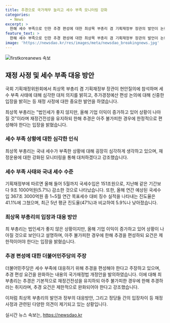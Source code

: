 ```yaml
---
title: 추경으로 국가채무 늘리고 세수 부족 모니터링 강화
categories:
  - News
excerpt: >
  한해 세수 부족으로 인한 추경 편성에 대한 최상목 부총리 겸 기획재정부 장관의 발언이 논란이 되고 있다. 기업 이익 급증에 따른 상황 개선 전망과 법인세 감소로 인한 세수 부족 문제를 짚었으나, 추경 편성 요건 제한적이어야 한다는 입장을 밝혔다. 또한, 더불어민주당은 추경 편성을 주장하는 가운데, 기본적으로 재정건전성을 유지하되 아주 불가피한 경우에 한해 추경하라는 입장을 전했다.
feature_text: >
  한해 세수 부족으로 인한 추경 편성에 대한 최상목 부총리 겸 기획재정부 장관의 발언이 논란이 되고 있다. 기업 이익 급증에 따른 상황 개선 전망과 법인세 감소로 인한 세수 부족 문제를 짚었으나, 추경 편성 요건 제한적이어야 한다는 입장을 밝혔다. 또한, 더불어민주당은 추경 편성을 주장하는 가운데, 기본적으로 재정건전성을 유지하되 아주 불가피한 경우에 한해 추경하라는 입장을 전했다.
image: 'https://newsdao.kr/res/images/meta/newsdao_breakingnews.jpg'
---
```


<p><img src="https://newsdao.kr/res/images/meta/newsdao_breakingnews.jpg" alt="firstkoreanews 속보" /></p>

<h2 data-ke-size="size26">재정 사정 및 세수 부족 대응 방안</h2>

<p>국회 기획재정위원회에서 최상목 부총리 겸 기획재정부 장관이 현안질의에 참석하며 세수 부족 사태에 대해 심각한 대처 의지를 밝히고, 추가경정예산 편성 논의에 대해 신중한 입장을 밝히는 등 재정 사정에 대한 중요한 발언을 하였습니다.</p>

<p data-ke-size="size16">최상목 부총리는 "법인세가 좋지 않지만, 올해 기업 이익이 증가하고 있어 상황이 나아질 것"이라며 재정건전성을 유지하되 한해 추경은 아주 불가피한 경우에 한정적으로 편성해야 한다는 입장을 밝혔습니다.</p>

<h3 data-ke-size="size22">세수 부족 상황에 대한 심각한 인식</h3>

<p>최상목 부총리는 국내 세수가 부족한 상황에 대해 굉장히 심각하게 생각하고 있으며, 재정운용에 대한 강화된 모니터링을 통해 대처하겠다고 강조했습니다.</p>

<h3 data-ke-size="size22">세수 부족 사태와 국내 세수 수준</h3>

<p>기획재정부에 따르면 올해 들어 5월까지 국세수입은 151조원으로, 지난해 같은 기간보다 9조 1000억원(5.7%) 감소한 것으로 나타났습니다. 또한, 올해 연간 예상된 국세수입 367조 3000억원 중 1~5월 연간 목표세수 대비 징수 실적을 나타내는 진도율은 41.1%에 그쳤으며, 최근 5년 평균 진도율(47%)과 비교하여 5.9%나 낮아졌습니다.</p>

<h3 data-ke-size="size22">최상목 부총리의 입장과 대응 방안</h3>

<p>최 부총리는 법인세가 좋지 않은 상황이지만, 올해 기업 이익이 증가하고 있어 상황이 나아질 것으로 보인다고 설명하며, 아주 불가피한 경우에 한해 추경을 편성하되 요건은 제한적이어야 한다는 입장을 밝혔습니다.</p>

<h3 data-ke-size="size22">추경 편성에 대한 더불어민주당의 주장</h3>

<p>더불어민주당은 세수 부족에 대응하기 위해 추경을 편성해야 한다고 주장하고 있으며, 추경 편성 요건을 완화하는 내용의 국가재정법 개정안을 발의하였습니다. 이에 대해 최 부총리는 추경은 기본적으로 재정건전성을 유지하되 아주 불가피한 경우에 한해 추경하라는 취지라며, 추경 요건은 제한적으로 완화되어야 한다고 강조했습니다.</p>

<p>이처럼 최상목 부총리의 발언과 정부의 대응방안, 그리고 정당들 간의 입장차이 등 재정 사정과 관련된 다양한 의견이 제기되고 있는 상황입니다.</p>
실시간 뉴스 속보는, <a href="https://newsdao.kr" rel="dofollow">https://newsdao.kr</a>


